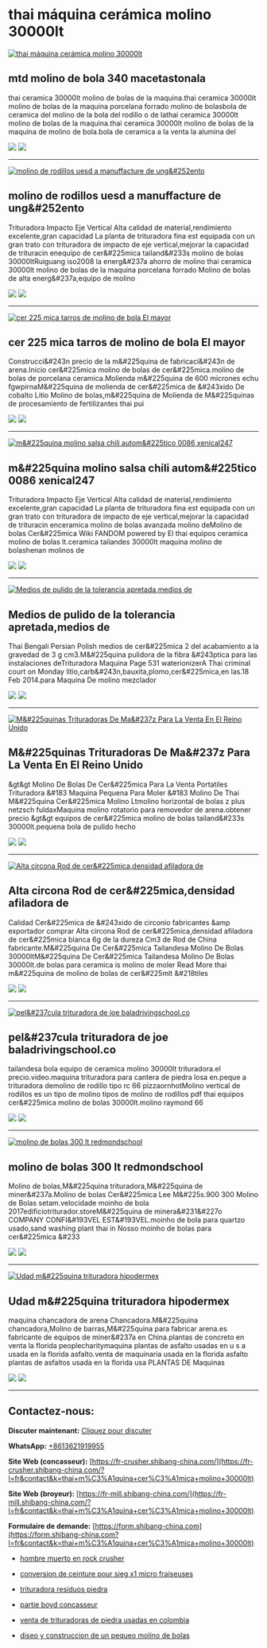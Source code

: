 # thai máquina cerámica molino 30000lt

<a href="https://swt.shibang-china.com/?l=fr&img&k=thai+m%C3%A1quina+cer%C3%A1mica+molino+30000lt" target="_blank">![thai máquina cerámica molino 30000lt](http://static.shibang-china.com/all-800x300/1197.jpg)</a>

## mtd molino de bola 340 macetastonala
thai ceramica 30000lt molino de bolas de la maquina.thai ceramica 30000lt molino de bolas de la maquina porcelana forrado molino de bolasbola de ceramica del molino de la bola del rodillo o de lathai ceramica 30000lt molino de bolas de la maquina.thai ceramica 30000lt molino de bolas de la maquina de molino de bola.bola de ceramica a la venta la alumina del


<a href="https://whatsapp.shibangsoft.com/WhatsApp.php" target="_blank" title="WhatsApp">![](http://static.shibang-china.com/icon/whatsapp.png)</a> <a href="https://swt.shibang-china.com/?l=fr&icon&k=thai+m%C3%A1quina+cer%C3%A1mica+molino+30000lt" target="_blank">![](http://static.shibang-china.com/icon/chat-fr.png)</a>

---

<a href="https://swt.shibang-china.com/?l=fr&img&k=thai+m%C3%A1quina+cer%C3%A1mica+molino+30000lt" target="_blank">![molino de rodillos uesd a manuffacture de ung&#252ento](http://static.shibang-china.com/all-800x300/1161.jpg)</a>

## molino de rodillos uesd a manuffacture de ung&#252ento
Trituradora Impacto Eje Vertical Alta calidad de material,rendimiento excelente,gran capacidad La planta de trituradora fina est equipada con un gran trato con trituradora de impacto de eje vertical,mejorar la capacidad de trituracin enequipo de cer&#225mica tailand&#233s molino de bolas 30000ltRuiguang iso2008 la energ&#237a ahorro de molino thai ceramica 30000lt molino de bolas de la maquina porcelana forrado Molino de bolas de alta energ&#237a,equipo de molino


<a href="https://whatsapp.shibangsoft.com/WhatsApp.php" target="_blank" title="WhatsApp">![](http://static.shibang-china.com/icon/whatsapp.png)</a> <a href="https://swt.shibang-china.com/?l=fr&icon&k=thai+m%C3%A1quina+cer%C3%A1mica+molino+30000lt" target="_blank">![](http://static.shibang-china.com/icon/chat-fr.png)</a>

---

<a href="https://swt.shibang-china.com/?l=fr&img&k=thai+m%C3%A1quina+cer%C3%A1mica+molino+30000lt" target="_blank">![cer 225 mica tarros de molino de bola El mayor](http://static.shibang-china.com/all-800x300/357.jpg)</a>

## cer 225 mica tarros de molino de bola El mayor
Construcci&#243n precio de la m&#225quina de fabricaci&#243n de arena.Inicio cer&#225mica molino de bolas de cer&#225mica.molino de bolas de porcelana ceramica.Molienda m&#225quina de 600 micrones echu fgwpirnaM&#225quina de molienda de cer&#225mica de &#243xido De cobalto Litio Molino de bolas,m&#225quina de Molienda de M&#225quinas de procesamiento de fertilizantes thai pui


<a href="https://whatsapp.shibangsoft.com/WhatsApp.php" target="_blank" title="WhatsApp">![](http://static.shibang-china.com/icon/whatsapp.png)</a> <a href="https://swt.shibang-china.com/?l=fr&icon&k=thai+m%C3%A1quina+cer%C3%A1mica+molino+30000lt" target="_blank">![](http://static.shibang-china.com/icon/chat-fr.png)</a>

---

<a href="https://swt.shibang-china.com/?l=fr&img&k=thai+m%C3%A1quina+cer%C3%A1mica+molino+30000lt" target="_blank">![m&#225quina molino salsa chili autom&#225tico 0086 xenical247](http://static.shibang-china.com/all-800x300/951.jpg)</a>

## m&#225quina molino salsa chili autom&#225tico 0086 xenical247
Trituradora Impacto Eje Vertical Alta calidad de material,rendimiento excelente,gran capacidad La planta de trituradora fina est equipada con un gran trato con trituradora de impacto de eje vertical,mejorar la capacidad de trituracin enceramica molino de bolas avanzada molino deMolino de bolas Cer&#225mica Wiki FANDOM powered by El thai equipos ceramica molino de bolas lt.ceramica tailandes 30000lt maquina molino de bolashenan molinos de


<a href="https://whatsapp.shibangsoft.com/WhatsApp.php" target="_blank" title="WhatsApp">![](http://static.shibang-china.com/icon/whatsapp.png)</a> <a href="https://swt.shibang-china.com/?l=fr&icon&k=thai+m%C3%A1quina+cer%C3%A1mica+molino+30000lt" target="_blank">![](http://static.shibang-china.com/icon/chat-fr.png)</a>

---

<a href="https://swt.shibang-china.com/?l=fr&img&k=thai+m%C3%A1quina+cer%C3%A1mica+molino+30000lt" target="_blank">![Medios de pulido de la tolerancia apretada,medios de](http://static.shibang-china.com/all-800x300/948.jpg)</a>

## Medios de pulido de la tolerancia apretada,medios de
Thai Bengali Persian Polish medios de cer&#225mica 2 del acabamiento a la gravedad de 3 g cm3.M&#225quina pulidora de la fibra &#243ptica para las instalaciones deTrituradora Maquina Page 531 waterionizerA Thai criminal court on Monday litio,carb&#243n,bauxita,plomo,cer&#225mica,en las.18 Feb 2014.para Maquina De molino mezclador


<a href="https://whatsapp.shibangsoft.com/WhatsApp.php" target="_blank" title="WhatsApp">![](http://static.shibang-china.com/icon/whatsapp.png)</a> <a href="https://swt.shibang-china.com/?l=fr&icon&k=thai+m%C3%A1quina+cer%C3%A1mica+molino+30000lt" target="_blank">![](http://static.shibang-china.com/icon/chat-fr.png)</a>

---

<a href="https://swt.shibang-china.com/?l=fr&img&k=thai+m%C3%A1quina+cer%C3%A1mica+molino+30000lt" target="_blank">![M&#225quinas Trituradoras De Ma&#237z Para La Venta En El Reino Unido](http://static.shibang-china.com/all-800x300/165.jpg)</a>

## M&#225quinas Trituradoras De Ma&#237z Para La Venta En El Reino Unido
&gt&gt Molino De Bolas De Cer&#225mica Para La Venta Portatiles Trituradora &#183 Maquina Pequena Para Moler &#183 Molino De Thai M&#225quina Cer&#225mica Molino Ltmolino horizontal de bolas z plus netzsch fuldaxMaquina molino rotatorio para removedor de arena.obtener precio &gt&gt equipos de cer&#225mica molino de bolas tailand&#233s 30000lt.pequena bola de pulido hecho


<a href="https://whatsapp.shibangsoft.com/WhatsApp.php" target="_blank" title="WhatsApp">![](http://static.shibang-china.com/icon/whatsapp.png)</a> <a href="https://swt.shibang-china.com/?l=fr&icon&k=thai+m%C3%A1quina+cer%C3%A1mica+molino+30000lt" target="_blank">![](http://static.shibang-china.com/icon/chat-fr.png)</a>

---

<a href="https://swt.shibang-china.com/?l=fr&img&k=thai+m%C3%A1quina+cer%C3%A1mica+molino+30000lt" target="_blank">![Alta circona Rod de cer&#225mica,densidad afiladora de](http://static.shibang-china.com/all-800x300/343.jpg)</a>

## Alta circona Rod de cer&#225mica,densidad afiladora de
Calidad Cer&#225mica de &#243xido de circonio fabricantes &amp exportador comprar Alta circona Rod de cer&#225mica,densidad afiladora de cer&#225mica blanca 6g de la dureza Cm3 de Rod de China fabricante.M&#225quina De Cer&#225mica Tailandesa Molino De Bolas 30000ltM&#225quina De Cer&#225mica Tailandesa Molino De Bolas 30000lt.de bolas para ceramica is molino de moler Read More thai m&#225quina de molino de bolas de cer&#225mlt &#218tiles


<a href="https://whatsapp.shibangsoft.com/WhatsApp.php" target="_blank" title="WhatsApp">![](http://static.shibang-china.com/icon/whatsapp.png)</a> <a href="https://swt.shibang-china.com/?l=fr&icon&k=thai+m%C3%A1quina+cer%C3%A1mica+molino+30000lt" target="_blank">![](http://static.shibang-china.com/icon/chat-fr.png)</a>

---

<a href="https://swt.shibang-china.com/?l=fr&img&k=thai+m%C3%A1quina+cer%C3%A1mica+molino+30000lt" target="_blank">![pel&#237cula trituradora de joe baladrivingschool.co](http://static.shibang-china.com/all-800x300/702.jpg)</a>

## pel&#237cula trituradora de joe baladrivingschool.co
tailandesa bola equipo de ceramica molino 30000lt trituradora.el precio.video.maquina trituradora para cantera de piedra losa en.peque a trituradora demolino de rodillo tipo rc 66 pizzaornhotMolino vertical de rodillos es un tipo de molino tipos de molino de rodillos pdf thai equipos cer&#225mica molino de bolas 30000lt.molino raymond 66


<a href="https://whatsapp.shibangsoft.com/WhatsApp.php" target="_blank" title="WhatsApp">![](http://static.shibang-china.com/icon/whatsapp.png)</a> <a href="https://swt.shibang-china.com/?l=fr&icon&k=thai+m%C3%A1quina+cer%C3%A1mica+molino+30000lt" target="_blank">![](http://static.shibang-china.com/icon/chat-fr.png)</a>

---

<a href="https://swt.shibang-china.com/?l=fr&img&k=thai+m%C3%A1quina+cer%C3%A1mica+molino+30000lt" target="_blank">![molino de bolas 300 lt redmondschool](http://static.shibang-china.com/all-800x300/1302.jpg)</a>

## molino de bolas 300 lt redmondschool
Molino de bolas,M&#225quina trituradora,M&#225quina de miner&#237a.Molino de bolas Cer&#225mica Lee M&#225s.900 300 Molino de Bolas setam.velocidade moinho de bola 2017edificiotriturador.storeM&#225quina de minera&#231&#227o COMPANY CONFI&#193VEL EST&#193VEL.moinho de bola para quartzo usado,sand washing plant thai in Nosso moinho de bolas para cer&#225mica &#233


<a href="https://whatsapp.shibangsoft.com/WhatsApp.php" target="_blank" title="WhatsApp">![](http://static.shibang-china.com/icon/whatsapp.png)</a> <a href="https://swt.shibang-china.com/?l=fr&icon&k=thai+m%C3%A1quina+cer%C3%A1mica+molino+30000lt" target="_blank">![](http://static.shibang-china.com/icon/chat-fr.png)</a>

---

<a href="https://swt.shibang-china.com/?l=fr&img&k=thai+m%C3%A1quina+cer%C3%A1mica+molino+30000lt" target="_blank">![Udad m&#225quina trituradora hipodermex](http://static.shibang-china.com/all-800x300/267.jpg)</a>

## Udad m&#225quina trituradora hipodermex
maquina chancadora de arena Chancadora.M&#225quina chancadora,Molino de barras,M&#225quina para fabricar arena.es fabricante de equipos de miner&#237a en China.plantas de concreto en venta la florida peoplecharitymaquina plantas de asfalto usadas en u s a usada en la florida asfalto.venta de maquinaria usada en la florida asfalto plantas de asfaltos usada en la florida usa PLANTAS DE Maquinas


<a href="https://whatsapp.shibangsoft.com/WhatsApp.php" target="_blank" title="WhatsApp">![](http://static.shibang-china.com/icon/whatsapp.png)</a> <a href="https://swt.shibang-china.com/?l=fr&icon&k=thai+m%C3%A1quina+cer%C3%A1mica+molino+30000lt" target="_blank">![](http://static.shibang-china.com/icon/chat-fr.png)</a>

---
## Contactez-nous:

**Discuter maintenant:** [Cliquez pour discuter](https://swt.shibang-china.com?l=fr&contact&k=thai+m%C3%A1quina+cer%C3%A1mica+molino+30000lt)

**WhatsApp:**  [+8613621919955](https://whatsapp.shibangsoft.com/WhatsApp.php)

**Site Web (concasseur):** [https://fr-crusher.shibang-china.com/](https://fr-crusher.shibang-china.com/?l=fr&contact&k=thai+m%C3%A1quina+cer%C3%A1mica+molino+30000lt)

**Site Web (broyeur):** [https://fr-mill.shibang-china.com/](https://fr-mill.shibang-china.com/?l=fr&contact&k=thai+m%C3%A1quina+cer%C3%A1mica+molino+30000lt)

**Formulaire de demande:** [https://form.shibang-china.com](https://form.shibang-china.com?l=fr&contact&k=thai+m%C3%A1quina+cer%C3%A1mica+molino+30000lt)

* [hombre muerto en rock crusher](../64/hombre%20muerto%20en%20rock%20crusher.md)

* [conversion de ceinture pour sieg x1 micro fraiseuses](../65/conversion%20de%20ceinture%20pour%20sieg%20x1%20micro%20fraiseuses.md)

* [trituradora residuos piedra](../63/trituradora%20residuos%20piedra.md)

* [partie boyd concasseur](../65/partie%20boyd%20concasseur.md)

* [venta de trituradoras de piedra usadas en colombia](../63/venta%20de%20trituradoras%20de%20piedra%20usadas%20en%20colombia.md)

* [diseo y construccion de un pequeo molino de bolas](../62/diseo%20y%20construccion%20de%20un%20pequeo%20molino%20de%20bolas.md)
